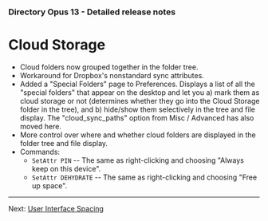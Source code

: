 ### Directory Opus 13 - Detailed release notes

# Cloud Storage

- Cloud folders now grouped together in the folder tree.
- Workaround for Dropbox's nonstandard sync attributes.
- Added a "Special Folders" page to Preferences. Displays a list of all the "special folders" that appear on the desktop and let you a) mark them as cloud storage or not (determines whether they go into the Cloud Storage folder in the tree), and b) hide/show them selectively in the tree and file display. The "cloud_sync_paths" option from Misc / Advanced has also moved here.
- More control over where and whether cloud folders are displayed in the folder tree and file display.
- Commands:
  - `SetAttr PIN` -- The same as right-clicking and choosing "Always keep on this device".
  - `SetAttr DEHYDRATE` -- The same as right-clicking and choosing "Free up space".

------------------------------------------------------------------------

Next: [User Interface Spacing](/Manual/release_history/opus13_detailed/ui_spacing.md)
